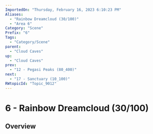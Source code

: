 ```yaml
---
ImportedOn: "Thursday, February 16, 2023 6:10:23 PM"
Aliases:
  - "Rainbow Dreamcloud (30/100)"
  - "Area 6"
Category: "Scene"
Prefix: "6"
Tags:
  - "Category/Scene"
parent:
  - "Cloud Caves"
up:
  - "Cloud Caves"
prev:
  - "12 - Pegasi Peaks (80_400)"
next:
  - "17 - Sanctuary (10_100)"
RWtopicId: "Topic_9012"
---
```

# 6 - Rainbow Dreamcloud (30/100)
## Overview

